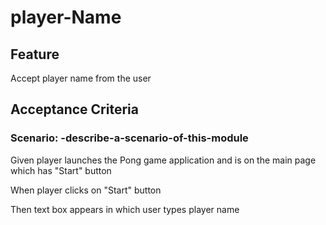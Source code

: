 # player-Name

## Feature

Accept player name from the user

## Acceptance Criteria

### Scenario: -describe-a-scenario-of-this-module

  Given player launches the Pong game application and is on the
main page which has "Start" button

  When player clicks on "Start" button

  Then text box appears in which user types player name
